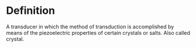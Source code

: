 # Definition

A transducer in which the method of transduction is accomplished by
means of the piezoelectric properties of certain crystals or salts. Also
called crystal.
